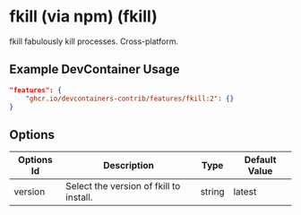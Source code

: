 
# fkill (via npm) (fkill)

fkill fabulously kill processes. Cross-platform.

## Example DevContainer Usage

```json
"features": {
    "ghcr.io/devcontainers-contrib/features/fkill:2": {}
}
```

## Options

| Options Id | Description | Type | Default Value |
|-----|-----|-----|-----|
| version | Select the version of fkill to install. | string | latest |


